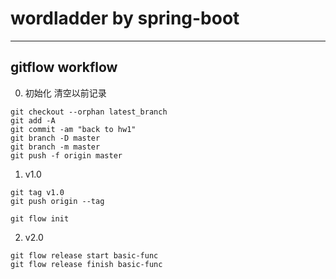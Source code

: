 # wordladder by spring-boot

---

## gitflow workflow

0. 初始化
   清空以前记录

```
git checkout --orphan latest_branch
git add -A
git commit -am "back to hw1"
git branch -D master
git branch -m master
git push -f origin master
```

1. v1.0

```
git tag v1.0
git push origin --tag
```

```
git flow init
```

2. v2.0

```
git flow release start basic-func
git flow release finish basic-func
```
